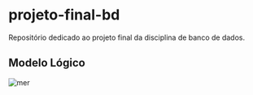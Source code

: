 # projeto-final-bd
Repositório dedicado ao projeto final da disciplina de banco de dados.


## Modelo Lógico ##

![mer](https://github.com/user-attachments/assets/94a2fd0a-d959-4f1f-8b28-feb549ef3bd8)

